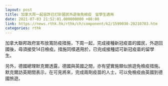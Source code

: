 ```yaml
---
layout: post
title: 加拿大周一起容許已打針國民外遊後免檢疫　留學生適用
date: 2021-07-03 21:52:01.000000000 +08:00
link: https://news.rthk.hk/rthk/ch/component/k2/1599030-20210703.htm
categories: rthk
---
```


加拿大聯邦政府宣布放寬防疫措施，下周一起，完成接種新冠疫苗的國民，外遊回國後，毋須接受14日檢疫。措施同樣適用於，已完成接種認可新冠疫苗的留學生。

另外，德國總理默克爾透露，德國與英國之間，亦有望實施類似旅遊免檢疫措施。默克爾訪英期間表示，在可見將來，完成兩劑疫苗的人士，可以免檢疫由英國到德國旅遊。
